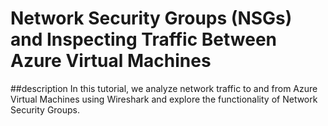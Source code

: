 # Network Security Groups (NSGs) and Inspecting Traffic Between Azure Virtual Machines

##description
In this tutorial, we analyze network traffic to and from Azure Virtual Machines using Wireshark and explore the functionality of Network Security Groups.
